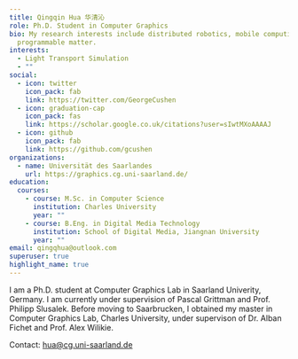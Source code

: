 ```yaml
---
title: Qingqin Hua 华清沁
role: Ph.D. Student in Computer Graphics
bio: My research interests include distributed robotics, mobile computing and
  programmable matter.
interests:
  - Light Transport Simulation
  - ""
social:
  - icon: twitter
    icon_pack: fab
    link: https://twitter.com/GeorgeCushen
  - icon: graduation-cap
    icon_pack: fas
    link: https://scholar.google.co.uk/citations?user=sIwtMXoAAAAJ
  - icon: github
    icon_pack: fab
    link: https://github.com/gcushen
organizations:
  - name: Universität des Saarlandes
    url: https://graphics.cg.uni-saarland.de/
education:
  courses:
    - course: M.Sc. in Computer Science
      institution: Charles University
      year: ""
    - course: B.Eng. in Digital Media Technology
      institution: School of Digital Media, Jiangnan University
      year: ""
email: qingqhua@outlook.com
superuser: true
highlight_name: true
---
```

I am a Ph.D. student at Computer Graphics Lab in Saarland Univerity, Germany. I am currently under supervision of Pascal Grittman and Prof. Philipp Slusalek. Before moving to Saarbrucken, I obtained my master in Computer Graphics Lab, Charles University, under supervison of Dr. Alban Fichet and Prof. Alex Wilikie. 

Contact: [hua@cg.uni-saarland.de](mailto:hua@cg.uni-saarland.de)